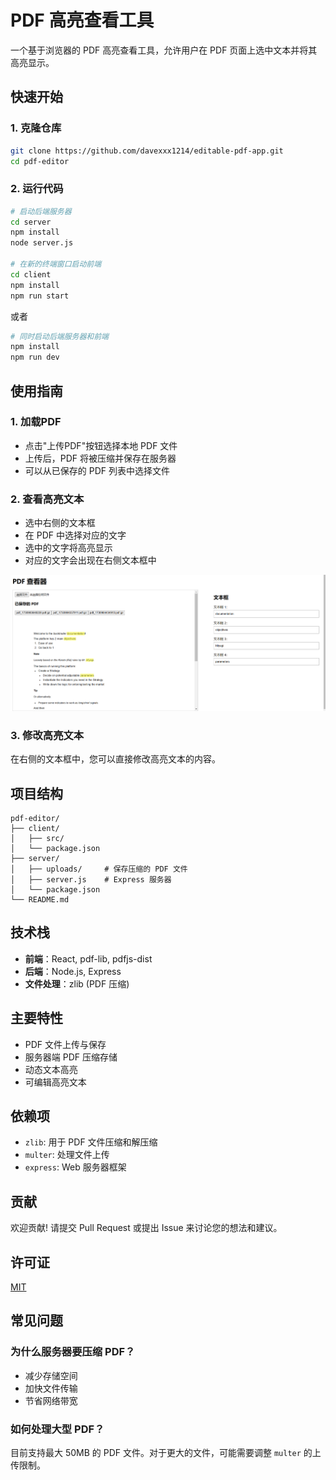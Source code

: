 # PDF 高亮查看工具

一个基于浏览器的 PDF 高亮查看工具，允许用户在 PDF 页面上选中文本并将其高亮显示。

## 快速开始

### 1. 克隆仓库

```bash
git clone https://github.com/davexxx1214/editable-pdf-app.git
cd pdf-editor
```

### 2. 运行代码

```bash
# 启动后端服务器
cd server
npm install
node server.js

# 在新的终端窗口启动前端
cd client
npm install
npm run start
```

或者
```bash
# 同时启动后端服务器和前端
npm install
npm run dev
```


## 使用指南

### 1. 加载PDF

- 点击"上传PDF"按钮选择本地 PDF 文件
- 上传后，PDF 将被压缩并保存在服务器
- 可以从已保存的 PDF 列表中选择文件

### 2. 查看高亮文本

- 选中右侧的文本框
- 在 PDF 中选择对应的文字
- 选中的文字将高亮显示
- 对应的文字会出现在右侧文本框中

![查看高亮文本](snapshot/snapshot.png)

### 3. 修改高亮文本

在右侧的文本框中，您可以直接修改高亮文本的内容。

## 项目结构

```
pdf-editor/
├── client/
│   ├── src/
│   └── package.json
├── server/
│   ├── uploads/     # 保存压缩的 PDF 文件
│   ├── server.js    # Express 服务器
│   └── package.json
└── README.md
```

## 技术栈

- **前端**：React, pdf-lib, pdfjs-dist
- **后端**：Node.js, Express
- **文件处理**：zlib (PDF 压缩)

## 主要特性

- PDF 文件上传与保存
- 服务器端 PDF 压缩存储
- 动态文本高亮
- 可编辑高亮文本

## 依赖项

- `zlib`: 用于 PDF 文件压缩和解压缩
- `multer`: 处理文件上传
- `express`: Web 服务器框架

## 贡献

欢迎贡献! 请提交 Pull Request 或提出 Issue 来讨论您的想法和建议。

## 许可证

[MIT](LICENSE)

## 常见问题

### 为什么服务器要压缩 PDF？

- 减少存储空间
- 加快文件传输
- 节省网络带宽

### 如何处理大型 PDF？

目前支持最大 50MB 的 PDF 文件。对于更大的文件，可能需要调整 `multer` 的上传限制。